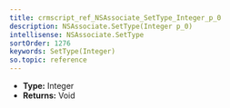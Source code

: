 ```yaml
---
title: crmscript_ref_NSAssociate_SetType_Integer_p_0
description: NSAssociate.SetType(Integer p_0)
intellisense: NSAssociate.SetType
sortOrder: 1276
keywords: SetType(Integer)
so.topic: reference
---
```



* **Type:** Integer
* **Returns:** Void


